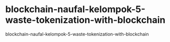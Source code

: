 # blockchain-naufal-kelompok-5-waste-tokenization-with-blockchain
blockchain-naufal-kelompok-5-waste-tokenization-with-blockchain
